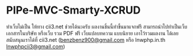 # PIPe-MVC-Smarty-XCRUD
ทำเว็บไม่เป็น ให้ทาง cii3.net ช่วยได้นะครับ
ผลงานชิ้นนี้ทำขึ้นมาแจกฟรี
สามารถนำไปทำเป็นเว็บ เอกสารในบริษัท
หรือเว็บ รวม PDF ฟรี เว็บแปลบทความ แบบนิยาย เอาไว้รวมผลงาน ได้เลย
สนับสนุนเราได้ที่ cii3.net (benzbenz900@gmail.com หรือ lnwphp.in.th lnwphpcii3@gmail.com)